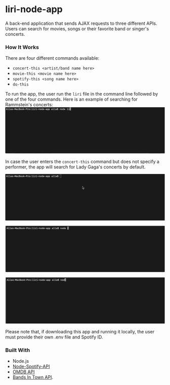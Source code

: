 # liri-node-app

A back-end application that sends AJAX requests to three different APIs. Users can search for movies, songs or their favorite band or singer's concerts.

### How It Works

There are four different commands available: 
* `concert-this <artist/band name here>` 
* `movie-this <movie name here>` 
* `spotify-this <song name here>` 
* `do-this`

To run the app, the user run the `liri` file in the command line followed by one of the four commands. 
Here is an example of searching for Rammstein's concerts:
![](/assets/Concert-this.gif)

In case the user enters the `concert-this` command but does not specify a performer, the app will search for Lady Gaga's concerts by default. 

![](/assets/Song.gif)

![](/assets/Movie.gif)

![](/assets/do-this.gif)

Please note that, if downloading this app and running it locally, the user must provide their own .env file and Spotify ID. 

### Built With
* Node.js 
* [Node-Spotify-API](https://www.npmjs.com/package/node-spotify-api)
* [OMDB API](http://www.omdbapi.com/)
* [Bands In Town API](https://www.artists.bandsintown.com). 

